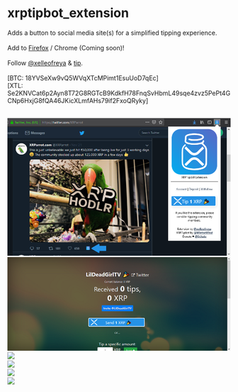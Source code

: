 # xrptipbot_extension
Adds a button to social media site(s) for a simplified tipping experience.
<br><br>
Add to
<a href="https://cnhv.co/chavi">Firefox</a>
/ Chrome (Coming soon)!
<br><br>
Follow <a href="https://twitter.com/xelleofreya" target="_blank">@xelleofreya</a> & <a href="https://www.xrptipbot.com/u:xelleofreya/n:twitter" target="_blank">tip</a>.
<br><br>
[BTC: 18YVSeXw9vQ5WVqXTcMPimt1EsuUoD7qEc]
<br>
[XTL: Se2KNVCat6p2Ayn8T72G8RGTcB9KdkfH78FnqSvHbmL49sqe4zvz5PePt4GCNp6HxjG8fQA46JKicXLmfAHs79if2FxoQRyky]
<br><br>

![Screenshot](screenshot0.png?raw=true "ss0")
![Screenshot](screenshot1.png?raw=true "ss1")
<img src="https://addons.cdn.mozilla.net/user-media/previews/full/211/211003.png">
<br>
<img src="https://addons.cdn.mozilla.net/user-media/previews/full/211/211004.png">
<br>
<img src="https://addons.cdn.mozilla.net/user-media/previews/full/211/211027.png">
<br>
<img src="https://addons.cdn.mozilla.net/user-media/previews/full/211/211011.png">
